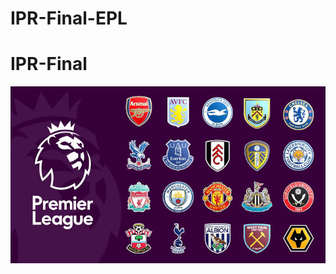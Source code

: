 # IPR-Final-EPL

# IPR-Final

![alt text](https://github.com/coderfeye13/IPR-Final-EPL/blob/main/eplLogo.jpeg?raw=true)
